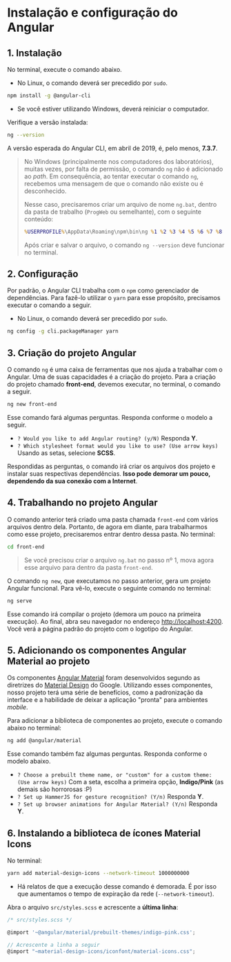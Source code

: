 # Instalação e configuração do Angular

## 1. Instalação

No terminal, execute o comando abaixo. 
* No Linux, o comando deverá ser precedido por `sudo`.

```bash
npm install -g @angular-cli
```

* Se você estiver utilizando Windows, deverá reiniciar o computador.

Verifique a versão instalada:

```bash
ng --version
```

A versão esperada do Angular CLI, em abril de 2019, é, pelo menos, **7.3.7**.

> No Windows (principalmente nos computadores dos laboratórios), muitas vezes, por falta de permissão, o comando `ng` não é adicionado ao *path*. Em consequência, ao tentar executar o comando `ng`, recebemos uma mensagem de que o comando não existe ou é desconhecido.
>
> Nesse caso, precisaremos criar um arquivo de nome `ng.bat`, dentro da pasta de trabalho (`ProgWeb` ou semelhante), com o seguinte conteúdo:
>
> ```cmd
 > %USERPROFILE%\AppData\Roaming\npm\bin\ng %1 %2 %3 %4 %5 %6 %7 %8 %9
> ```
>
> Após criar e salvar o arquivo, o comando `ng --version` deve funcionar no terminal.

## 2. Configuração

Por padrão, o Angular CLI trabalha com o `npm` como gerenciador de dependências. Para fazê-lo utilizar o `yarn` para esse propósito, precisamos executar o comando a seguir.
* No Linux, o comando deverá ser precedido por `sudo`.

```bash
ng config -g cli.packageManager yarn
```

## 3. Criação do projeto Angular

O comando `ng` é uma caixa de ferramentas que nos ajuda a trabalhar com o Angular. Uma de suas capacidades é a criação do projeto. Para a criação do projeto chamado **front-end**, devemos executar, no terminal, o comando a seguir.

```bash
ng new front-end
```

Esse comando fará algumas perguntas. Responda conforme o modelo a seguir.
* `? Would you like to add Angular routing? (y/N)` Responda **Y**.
* `? Which stylesheet format would you like to use? (Use arrow keys)` Usando as setas, selecione **SCSS**.

Respondidas as perguntas, o comando irá criar os arquivos dos projeto e instalar suas respectivas dependências. **Isso pode demorar um pouco, dependendo da sua conexão com a Internet**.

## 4. Trabalhando no projeto Angular

O comando anterior terá criado uma pasta chamada `front-end` com vários arquivos dentro dela. Portanto, de agora em diante, para trabalharmos como esse projeto, precisaremos entrar dentro dessa pasta. No terminal:

```bash
cd front-end
```

> Se você precisou criar o arquivo `ng.bat` no passo nº 1, mova agora esse arquivo para dentro da pasta `front-end`.

O comando `ng new`, que executamos no passo anterior, gera um projeto Angular funcional. Para vê-lo, execute o seguinte comando no terminal:

```bash
ng serve
```

Esse comando irá compilar o projeto (demora um pouco na primeira execução). Ao final, abra seu navegador no endereço [http://localhost:4200](http://localhost:4200). Você verá a página padrão do projeto com o logotipo do Angular. 

## 5. Adicionando os componentes Angular Material ao projeto

Os componentes [Angular Material](https://material.angular.io/) foram desenvolvidos segundo as diretrizes do [Material Design](https://material.io/design/) do Google. Utilizando esses componentes, nosso projeto terá uma série de benefícios, como a padronização da interface e a habilidade de deixar a aplicação "pronta" para ambientes *mobile*.

Para adicionar a biblioteca de componentes ao projeto, execute o comando abaixo no terminal:

```bash
ng add @angular/material
```

Esse comando também faz algumas perguntas. Responda conforme o modelo abaixo.

* `? Choose a prebuilt theme name, or "custom" for a custom theme: (Use arrow keys)` Com a seta, escolha a primeira opção, **Indigo/Pink** (as demais são horrorosas :P)
* `? Set up HammerJS for gesture recognition? (Y/n)` Responda **Y**.
* `? Set up browser animations for Angular Material? (Y/n)` Responda **Y**.

## 6. Instalando a biblioteca de ícones Material Icons

No terminal:

```bash
yarn add material-design-icons --network-timeout 1000000000
```
* Há relatos de que a execução desse comando é demorada. É por isso que aumentamos o tempo de expiração da rede (`--network-timeout`).

Abra o arquivo `src/styles.scss` e acrescente a **última linha**:

```javascript
/* src/styles.scss */

@import '~@angular/material/prebuilt-themes/indigo-pink.css';

// Acrescente a linha a seguir
@import "~material-design-icons/iconfont/material-icons.css";
```